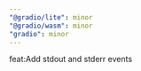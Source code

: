 ```yaml
---
"@gradio/lite": minor
"@gradio/wasm": minor
"gradio": minor
---
```


feat:Add stdout and stderr events
